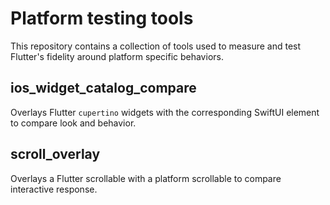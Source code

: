 # Platform testing tools

This repository contains a collection of tools used to measure and test
Flutter's fidelity around platform specific behaviors.

## ios_widget_catalog_compare
Overlays Flutter `cupertino` widgets with the corresponding SwiftUI element
to compare look and behavior.

## scroll_overlay

Overlays a Flutter scrollable with a platform scrollable to compare
interactive response.
